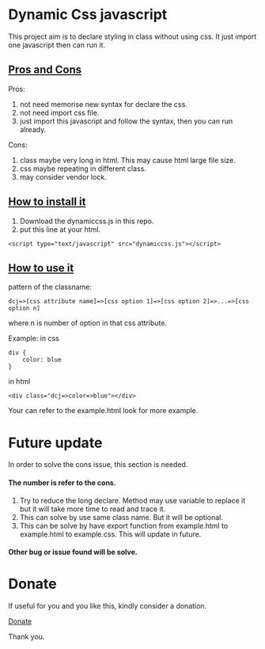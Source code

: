 # Dynamic Css javascript

This project aim is to declare styling in class without using css.
It just import one javascript then can run it.

## <ins>Pros and Cons

Pros: 
1. not need memorise new syntax for declare the css.
2. not need import css file.
3. just import this javascript and follow the syntax, then you can run already.

Cons:
1. class maybe very long in html. This may cause html large file size.
2. css maybe repeating in different class.
3. may consider vendor lock.

## <ins>How to install it

1. Download the dynamiccss.js in this repo.
2. put this line at your html.
```
<script type="text/javascript" src="dynamiccss.js"></script>
```

## <ins>How to use it

pattern of the classname:
```
dcj=>[css attribute name]=>[css option 1]=>[css option 2]=>...=>[css option n] 
```
where n is number of option in that css attribute.

Example: 
in css 
```
div {
    color: blue
}
```

in html
```
<div class="dcj=>color=>blue"></div>
```

Your can refer to the example.html look for more example.

# Future update
In order to solve the cons issue, this section is needed.

#### The number is refer to the cons.
1. Try to reduce the long declare. Method may use variable to replace it but it will take more time to read and trace it.
2. This can solve by use same class name. But it will be optional.
3. This can be solve by have export function from example.html to example.html to example.css. This will update in future. 

#### Other bug or issue found will be solve.

# Donate 

If useful for you and you like this, kindly consider a donation.

[Donate](https://paypal.me/weitaoyap?country.x=MY&locale.x=en_US)

Thank you.
